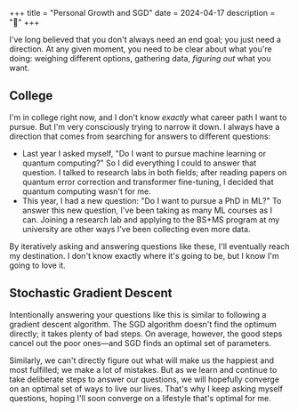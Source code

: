 +++
title = "Personal Growth and SGD"
date = 2024-04-17
description = "🌱"
+++

I've long believed that you don't always need an end goal; you just need a direction. At any given moment, you need to be clear about what you're doing: weighing different options, gathering data, *figuring out* what you want.

## College
I'm in college right now, and I don't know *exactly* what career path I want to pursue. But I'm very consciously trying to narrow it down. I always have a direction that comes from searching for answers to different questions:

- Last year I asked myself, "Do I want to pursue machine learning or quantum computing?" So I did everything I could to answer that question. I talked to research labs in both fields; after reading papers on quantum error correction and transformer fine-tuning, I decided that quantum computing wasn't for me.
- This year, I had a new question: "Do I want to pursue a PhD in ML?" To answer this new question, I've been taking as many ML courses as I can. Joining a research lab and applying to the BS+MS program at my university are other ways I've been collecting even more data.

By iteratively asking and answering questions like these, I'll eventually reach my destination. I don't know exactly where it's going to be, but I know I'm going to love it.

## Stochastic Gradient Descent
Intentionally answering your questions like this is similar to following a gradient descent algorithm. The SGD algorithm doesn't find the optimum directly; it takes plenty of bad steps. On average, however, the good steps cancel out the poor ones—and SGD finds an optimal set of parameters.

Similarly, we can't directly figure out what will make us the happiest and most fulfilled; we make a lot of mistakes. But as we learn and continue to take deliberate steps to answer our questions, we will hopefully converge on an optimal set of ways to live our lives. That's why I keep asking myself questions, hoping I'll soon converge on a lifestyle that's optimal for me.
